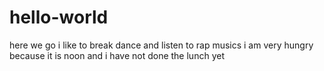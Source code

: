 # hello-world
here we go 
i like to break dance and listen to rap musics
i am very hungry because it is noon and i have not done the lunch yet
